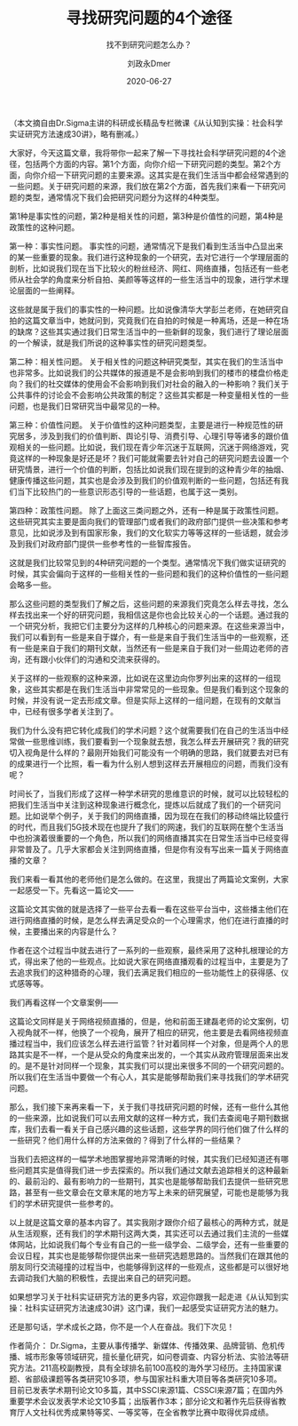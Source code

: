 ﻿---
layout:     post
title:      寻找研究问题的4个途径
subtitle:   找不到研究问题怎么办？
date:       2020-06-27
author:     刘政永Dmer
header-img: img/post-bg-dmers.jpg
catalog: true
tags:
    - 稻花乡里说科研
---
（本文摘自由Dr.Sigma主讲的科研成长精品专栏微课《从认知到实操：社会科学实证研究方法速成30讲》，略有删减。）


大家好，今天这篇文章，我将带你一起来了解一下寻找社会科学研究问题的4个途径，包括两个方面的内容。第1个方面，向你介绍一下研究问题的类型。第2个方面，向你介绍一下研究问题的主要来源。这其实是在我们生活当中都会经常遇到的一些问题。关于研究问题的来源，我们放在第2个方面，首先我们来看一下研究问题的类型，通常情况下我们会把研究问题分为这样的4种类型。

第1种是事实性的问题，第2种是相关性的问题，第3种是价值性的问题，第4种是政策性的这种问题。



第一种：事实性问题。
事实性的问题，通常情况下是我们看到生活当中凸显出来的某一些重要的现象。我们进行这种现象的一个研究，去对它进行一个学理层面的剖析，比如说我们现在当下比较火的粉丝经济、网红、网络直播，包括还有一些老师从社会学的角度来分析自拍、美颜等等这样的一些生活当中的现象，进行学术理论层面的一些阐释。

这些就是属于我们的事实性的一种问题。比如说像清华大学彭兰老师，在她研究自拍的这篇文章当中，她就问到，究竟我们在自拍的时候是一种离场，还是一种在场的缺席？这些其实通过我们日常生活当中的一些新鲜的现象，我们进行了理论层面的一个解读，就是我们所说的这种事实性的研究问题类型。


第二种：相关性问题。
关于相关性的问题这种研究类型，其实在我们的生活当中也非常多。比如说我们的公共媒体的报道是不是会影响到我们的楼市的楼盘价格走向？我们的社交媒体的使用会不会影响到我们对社会的融入的一种影响？我们关于公共事件的讨论会不会影响公共政策的制定？这些其实都是一种变量相关性的一些问题，也是我们日常研究当中最常见的一种。


第三种：价值性问题。
关于价值性的这种问题类型，主要是进行一种规范性的研究居多，涉及到我们的价值判断、舆论引导、消费引导、心理引导等诸多的跟价值观相关的一些问题。比如说，我们现在青少年沉迷于互联网，沉迷于网络游戏，究竟这样的一种现象是好还是坏？我们可能就需要去针对自己的研究问题去设置一个研究情景，进行一个价值的判断，包括比如说我们现在提到的这种青少年的抽烟、健康传播这些问题，其实也是会涉及到我们的价值观判断的一些问题，包括还有我们当下比较热门的一些意识形态引导的一些话题，也属于这一类别。


第四种：政策性问题。
除了上面这三类问题之外，还有一种是属于政策性问题。这些研究其实主要是面向我们的管理部门或者我们的政府部门提供一些决策和参考意见，比如说涉及到有国家形象，我们的文化软实力等等这样的一些话题，就会涉及到我们对政府部门提供一些参考性的一些智库报告。

这就是我们比较常见到的4种研究问题的一个类型。通常情况下我们做实证研究的时候，其实会偏向于这样的一些相关性的一些问题和我们的这种价值性的一些问题会略多一些。

那么这些问题的类型我们了解之后，这些问题的来源我们究竟怎么样去寻找，怎么样去找出来一个好的研究问题，我相信这是你也会比较关心的一个话题。通过我的一个研究分析，我把它们主要分为这样的几种核心的问题来源。在这些来源当中，我们可以看到有一些是来自于媒介，有一些是来自于我们生活当中的一些观察，还有一些是来自于我们的期刊文献，当然还有一些是来自于我们对一些周边老师的咨询，还有跟小伙伴们的沟通和交流来获得的。




关于这样的一些观察的这种来源，比如说在这里边向你罗列出来的这样的一组现象，这些其实都是在我们生活当中非常常见的一些现象。但是我们看到这个现象的时候，并没有说一定去形成文章。但是实际上这样的一组问题，在现有的文献当中，已经有很多学者关注到了。

我们为什么没有把它转化成我们的学术问题？这个就需要我们在自己的生活当中经常做一些思维训练，我们要看到一个现象就去想，我怎么样去开展研究？我的研究切入视角是什么样的？最刚开始我们可能没有一个明确的思路，我们就要去对已有的成果进行一个比照，看一看为什么别人想到这样去开展相应的问题，而我们没有呢？

时间长了，当我们形成了这样一种学术研究的思维意识的时候，就可以比较轻松的把我们生活当中关注到这种现象进行概念化，提炼以后就成了我们的一个研究问题。比如说举个例子，关于我们的网络直播，因为现在在我们的移动终端比较盛行的时代，而且我们5G技术现在也提升了我们的网速，我们的互联网在整个生活当中也扮演着很重要的一个角色，所以我们的网络直播其实在日常生活当中已经变得非常普及了。几乎大家都会关注到网络直播，但是你有没有写出来一篇关于网络直播的文章？

我们来看一看其他的老师他们是怎么做的。在这里，我提出了两篇论文案例，大家一起感受一下。先看这一篇论文——


这篇论文其实做的就是选择了一些平台去看一看在这些平台当中，这些播主他们在进行网络直播的时候，是怎么样去满足受众的一个心理需求，他们在进行直播的时候，主要播出来的内容是什么？

作者在这个过程当中就去进行了一系列的一些观察，最终采用了这种扎根理论的方式，得出来了他的一些观点。比如说大家在网络直播观看的过程当中，主要是为了去追求我们的这种猎奇的心理，我们去满足我们相应的一些功能性上的获得感、仪式感等等。

我们再看这样一个文章案例——

这篇论文同样是关于网络视频直播的，但是，他和前面王建磊老师的论文案例，切入视角就不一样，他换了一个视角，展开了相应的研究，他主要是去看网络视频直播过程当中，我们应该怎么样去进行监管？针对着同样一个对象，但是两个人的思路其实是不一样，一个是从受众的角度来出发的，一个其实从政府管理层面来出发的。是不是针对同样一个现象，其实我们可以提出来很多不同的一个研究问题的。所以我们在生活当中要做一个有心人，其实是能够帮助我们来寻找我们的学术研究问题。

那么，我们接下来再来看一下，关于我们寻找研究问题的时候，还有一些什么其他的一些来源，比如说我们可以去用文献的这样一种方式，我们去查阅电子期刊数据库，我们去看一看关于自己感兴趣的这些话题，这些学界的同行他们做了什么样的一些研究？他们用什么样的方法来做的？得到了什么样的一些结果？

当我们去把这样的一幅学术地图掌握地非常清晰的时候，其实我们已经知道还有哪些问题其实是值得我们进一步去探索的。所以我们通过文献去追踪相关的这种最新的、最前沿的、最有影响力的一些期刊，其实也是能够帮助我们去提供一些研究思路，甚至有一些文章会在文章末尾的地方写上未来的研究展望，可能也是能够为我们的学术研究提供一些参考的。

以上就是这篇文章的基本内容了。其实我刚才跟你介绍了最核心的两种方式，就是从生活观察，还有我们的学术期刊这两大类，其实还可以去通过我们主流的一些媒体网站，比如说我们每个专业有自己的一些一级学会、二级学会，还有一些重要的会议日程，其实也是能够帮你提供出来一些研究选题思路的。当然我们在跟其他的朋友同行交流碰撞的过程当中，也能够得到这样的一些观点，这些都是可以很好地去调动我们大脑的积极性，去提出来自己的研究问题。

如果想学习关于社科实证研究方法的更多内容，欢迎你跟我一起走进《从认知到实操：社科实证研究方法速成30讲》这门课，我们一起感受实证研究方法的魅力。

还是那句话，学术成长之路，你不是一个人在奋战。我们下次见！


作者简介：
Dr.Sigma，主要从事传播学、新媒体、传播效果、品牌营销、危机传播、城市形象等领域研究，擅长量化研究，如问卷调查、内容分析法、实验法等研究方法。211高校副教授，具有全球排名前100高校的海外学习经历。主持国家课题、省部级课题等各类研究10多项，参与国家社科重大项目等各类研究10多项。目前已发表学术期刊论文10多篇，其中SSCI来源1篇、CSSCI来源7篇；在国内外重要学术会议发表学术论文10多篇；出版著作3本；部分论文和著作先后获得省教育厅人文社科优秀成果特等奖、一等奖等，在全省教学比赛中取得优异成绩。
